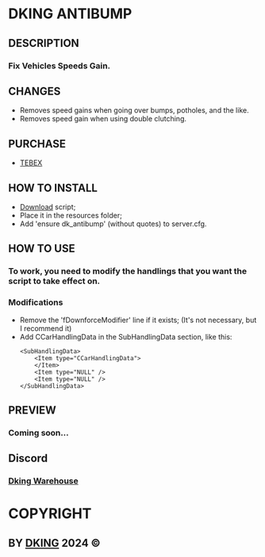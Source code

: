 # DKING ANTIBUMP

## DESCRIPTION

### Fix Vehicles Speeds Gain.

## CHANGES

* Removes speed ​​gains when going over bumps, potholes, and the like.
* Removes speed ​​gain when using double clutching.

## PURCHASE

* [TEBEX](https://dking.tebex.io/package/6491407)

## HOW TO INSTALL

* [Download](https://keymaster.fivem.net/asset-grants) script;
* Place it in the resources folder;
* Add 'ensure dk_antibump' (without quotes) to server.cfg.

## HOW TO USE

### To work, you need to modify the handlings that you want the script to take effect on.

### Modifications

* Remove the 'fDownforceModifier' line if it exists; (It's not necessary, but I recommend it)
* Add CCarHandlingData in the SubHandlingData section, like this:
    ```
    <SubHandlingData>
        <Item type="CCarHandlingData">
        </Item>
        <Item type="NULL" />
        <Item type="NULL" />
    </SubHandlingData>
    ```

## PREVIEW

### Coming soon...

## Discord

### [Dking Warehouse]([https://stfly.me/dkingwarehouse](https://discord.gg/Rw6vjcXspG))

# COPYRIGHT

## BY [DKING](https://github.com/Dking07) 2024 ©
